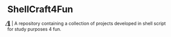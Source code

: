 # ShellCraft4Fun
🌈⃤ | A repository containing a collection of projects developed in shell script for study purposes 4 fun.
